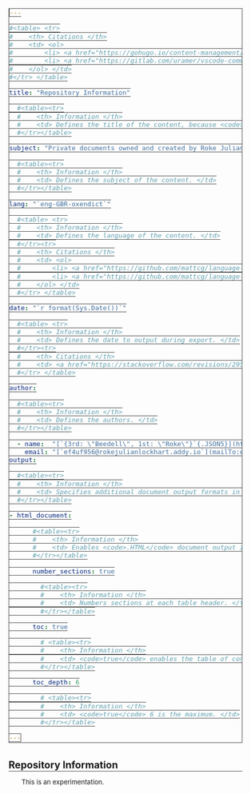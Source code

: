 ```yaml
---

#<table> <tr>
#    <th> Citations </th>
#    <td> <ol>
#        <li> <a href="https://gohugo.io/content-management/front-matter/#fields:~:text=a%20Page%20object.-,description,-(string)%20Conceptually%20different">                    Hugo Documentation </a> </li>
#        <li> <a href="https://gitlab.com/uramer/vscode-comments-as-markdown/-/issues/5#:~:text=there's%20no%20option%20to%20render%20the%20code%20in%20markdown%20frontmatter."> Visual Studio Code Markdown Comment Extension YAML Preamble Render Request </a> </li>
#    </ol> </td>
#</tr> </table>

title: "Repository Information"

  #<table><tr>
  #    <th> Information </th>
  #    <td> Defines the title of the content, because <code><h1></code>/<code>#</code> in the content doesn't affect the metadata. </td>
  #</tr></table>

subject: "Private documents owned and created by Roke Julian Lockhart."

  #<table><tr>
  #    <th> Information </th>
  #    <td> Defines the subject of the content. </td>
  #</tr></table>

lang: "`eng-GBR-oxendict`"

  #<table> <tr>
  #    <th> Information </th>
  #    <td> Defines the language of the content. </td>
  #</tr><tr>
  #    <th> Citations </th>
  #    <td> <ol>
  #        <li> <a href="https://github.com/mattcg/language-subtag-registry/blob/1e7d67e7f9646f47f0766a04b08522f7df59e932/data/json/registry.json#L334-L336:~:text=%22-,English,-%22">                            IANA Language Subtag Registry entry for English </a> </li>
  #        <li> <a href="https://github.com/mattcg/language-subtag-registry/blob/1e7d67e7f9646f47f0766a04b08522f7df59e932/data/json/registry.json#L76371-L76373:~:text=Oxford%20English%20Dictionary%20spelling"> IANA Language Subtag Registry entry for Oxford English Dictionary spelling </a> </li>
  #    </ol> </td>
  #</tr> </table>

date: "`r format(Sys.Date())`"

  #<table> <tr>
  #    <th> Information </th>
  #    <td> Defines the date to output during export. </td>
  #</tr><tr>
  #    <th> Citations </th>
  #    <td> <a href="https://stackoverflow.com/revisions/29518651/4#:~:text=tm%20%3C-%20as,the%20%22extended%20format%22"> StackOverflow </a> </td>
  #</tr> </table>

author:

  #<table><tr>
  #    <th> Information </th>
  #    <td> Defines the authors. </td>
  #</tr></table>

  - name:  "[`{3rd: \"Beedell\", 1st: \"Roke\"}`{.JSON5}](https://wim.nl.tab.digital/apps/contacts/All%20contacts/e1f2ec5c-074e-4875-ac62-53ff24770ffa~contacts#:~:text=First-name-,Middle%20names,Surname,-Suffix)" # <table><tr><th> Information </th><td> Defines the name of the author. </td></tr></table>
    email: "[`ef4uf956@rokejulianlockhart.addy.io`](mailTo:ef4uf956@rokejulianlockhart.addy.io)"                                                                                                                     # <table><tr><th> Citation </th><td> <a href="https://app.addy.io/aliases/4c7718c1-0f47-429d-a6e5-235c15c68285/edit#:~:text=to%20your%20alias-,ef4uf956%40rokejulianlockhart.addy.io,-https%3A%2F%2Fgithub.com"> Addy.IO </a> </td></tr></table>
output:

  #<table><tr>
  #    <th> Information </th>
  #    <td> Specifies additional document output formats in Pandoc. </td>
  #</tr></table>

- html_document:

      #<table><tr>
      #    <th> Information </th>
      #    <td> Enables <code>.HTML</code> document output in Pandoc. </td>
      #</tr></table>

      number_sections: true

        #<table><tr>
        #    <th> Information </th>
        #    <td> Numbers sections at each table header. </td>
        #</tr></table>

      toc: true

        # <table><tr>
        #    <th> Information </th>
        #    <td> <code>true</code> enables the table of contents. </td>
        #</tr></table>

      toc_depth: 6

        # <table><tr>
        #    <th> Information </th>
        #    <td> <code>true</code> 6 is the maximum. </td>
        #</tr></table>

---
```


<!--
	```MD
	<!docType Markdown>
	```
-->

<!--
	<table><tr>
	<th> Citation </th>
	<td> <a href="https://github.com/microsoft/vscode/issues/216834#issue-2366955483"> StackOverflow </a> </td>
	</tr></table>
-->

<head>
	<meta charSet = "UTF-8">
</head>

<!--
	<table><tr>
	<th> Citation </th>
	<td> <a href="https://talk.commonmark.org/t/should-md-containing-html-tags-be-wrapped-in-html/4681?u=rokejulianlockhart"> StackOverflow </a> </td>
	</tr></table>
-->

<style>

	:root {
		--text-margin: 9.5px; /* VSC */
		--block-padding: 5px; /* VSC */
		--border: 1px solid #484848; /* VSC */
		--border-radius: 0px;
	}

	:is(H1) {
		font-size: 19.5px; /* 2em */
		padding-top: 1em;
	}

	:not(H1) {
		font-size: 13px; /* 1em */
	}

		/*
			<table><tr>
			<th> Information </th>
			<td> <a href="https://github.com/microsoft/vscode/issues/219520#issue-2383827208"> <code>github.com/microsoft/vscode/issues/219520</code> </a> </td>
			</tr></table>
		*/

	:is(H2, H3, H4, H5, H6, TH) {

		border-bottom: var(--border);

			/*
				<table><tr>
				<th> Citation </th>
				<td> <a href="https://stackoverflow.com/revisions/16073356/1#:~:text=h1%20%7B%20border%2Dbottom:%201px%20solid%20black%20%7D"> StackOverflow </a> </td>
				</tr></table>
			*/

		font-weight: bold;
	}

	:is(H1, H2, H3, H4, H5, H6, TH) {
		margin-top: 0;
		border-bottom: var(--border);
	}
	:is(div.block-indent) {
		margin-left: 2em;
		margin-bottom: 1em;
	}
	:is(TH) { margin-top: 1em; }
	:is(TH, TD) {
		border: var(--border)!important;
		border-collapse: collapse;
		padding-bottom: var(--block-padding)!important;
		padding-top: var(--block-padding)!important;
	}
	:is(pre, code) {
		border: var(--border)!important;
		border-radius: var(--border-radius)!important;
	}
	:is(blockQuote) {
		border: var(--border)!important;
		border-radius: var(--border-radius)!important;
	}

	:is(blockQuote) P { margin-bottom: 0px!important; }
	:is(blockQuote) {
		margin-bottom: var(--text-margin)!important;
		margin-top: var(--text-margin)!important;
		padding-bottom: var(--block-padding)!important;
		padding-top: var(--block-padding)!important;
	}

	:is(OL, UL) {

		/*
			#<!--
				```CSS
				list-style-position: outside;
				```
			#-->
		*/

		padding-left: 0em;

			/*
				<table><tr>
				<th> Citation </th>
				<td> <a href="https://stackoverflow.com/a/26213863/9731176"> StackOverflow </a> </td>
				</tr></table>
			*/

	}

	.hidden {

		visibility: collapse;
		display: none

			/*
				<table><tr>
				<th> Citation </th>
				<td> <a href="https://stackoverflow.com/revisions/45861734/1#:~:text=If%20you%20want%20to%20hide%20a%20row%20in%20a%20table%20you%20could%20just%20set%20display:%20none%20on%20it."> StackOverflow </a> </td>
				</tr></table>
			*/

	}
	:is(details) > summary:first-of-type { list-style-type: none; }
	:is(TR.child-row) TD { padding-left:20px; }
	:is(TR.child-row) TH { padding-left:20px; }

		/*
			<table><tr>
			<th> Citations </th>
			<td> <ol>
				<li> <a href="https://stackoverflow.com/questions/20687826/indenting-borders-for-table-row-tr#comment138668813_20687949"> Stack Overflow question. </a> </li>
				<li> <a href="https://stackoverflow.com/revisions/20687949/2"> Stack Overflow comment. </a> </li>
			</ol> </td>
			</tr></table>
		*/

</style>

<!--
	<table><tr>
	<th> Information </th>
	<td> <a href="https://gitlab.com/gitlab-org/gitlab/-/issues/462208#:~:text=GitLab%20Duo%20Chat-,Render%20disallowed%20HTML%20tags%20in%20the%20Markdown%20preview%20pane%20as%20code.,-Edit"> <code>https://gitlab.com/gitlab-org/gitlab/-/issues/462208</code> prevents this from being rendered in GitLab. </a> </td>
	</tr></table>
-->

<h1> Repository Information </h1> <div class="block-indent">

This is an experimentation.

</div>